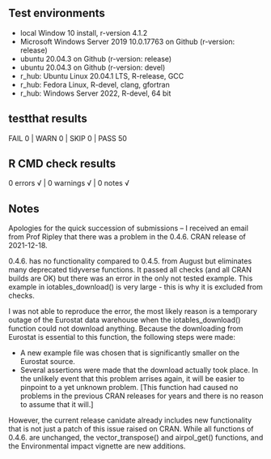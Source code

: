 ## Test environments
* local Window 10 install, r-version 4.1.2
* Microsoft Windows Server 2019 10.0.17763 on Github (r-version: release)
* ubuntu 20.04.3 on Github (r-version: release)
* ubuntu 20.04.3 on Github (r-version: devel)
* r_hub: Ubuntu Linux 20.04.1 LTS, R-release, GCC
* r_hub: Fedora Linux, R-devel, clang, gfortran
* r_hub: Windows Server 2022, R-devel, 64 bit

## testthat results
FAIL 0 | WARN 0 | SKIP 0 | PASS 50 

## R CMD check results
0 errors √ | 0 warnings √ | 0 notes √

## Notes
Apologies for the quick succession of submissions – I received an email from Prof Ripley that there was a problem in the 0.4.6. CRAN release of 2021-12-18.

0.4.6. has no functionality compared to 0.4.5. from August but eliminates many deprecated tidyverse functions. It passed all checks (and all CRAN builds are OK) but there was an error in the only not tested example.  This example in iotables_download() is very large - this is why it is excluded from checks.

I was not able to reproduce the error, the most likely reason is a temporary outage of the Eurostat data warehouse when the iotables_download() function could not download anything. Because the downloading from Eurostat is essential to this function, the following steps were made:
- A new example file was chosen that is significantly smaller on the Eurostat source.
- Several assertions were made that the download actually took place. In the unlikely event that this problem arrises again, it will be easier to pinpoint to a yet unknown problem. [This function had caused no problems in the previous CRAN releases for years and there is no reason to assume that it will.]

However, the current release canidate already includes new functionality that is not just a patch of this issue raised on CRAN. While all functions of 0.4.6. are unchanged, the vector_transpose() and airpol_get() functions, and the Environmental impact vignette are new additions.



